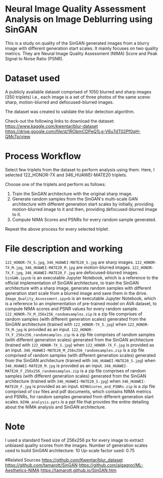 # Neural Image Quality Assessment Analysis on Image Deblurring using SinGAN
This is a study on quality of the SinGAN generated images from a blurry image with different generation start scales. It mainly focuses on two quality metrics. They are Neural Image Quality Assessment (NIMA) Score and Peak Signal to Noise Ratio (PSNR).


# Dataset used
A publicly available dataset comprised of 1050 blurred and sharp images (350 triplets) i.e., each image is a set of three photos of the same scene: sharp, motion-blurred and defocused-blurred images.

The dataset was created to validate the blur detection algorithm.

Check-out the following links to download the dataset:
https://www.kaggle.com/kwentar/blur-dataset
https://drive.google.com/file/d/1RObmCDPeQ1Lg-V6u7dT02Pf0qH-QMcTp/view


# Process Workflow
Select few triplets from the dataset to perform analysis using them. Here, I selected 122_HONOR-7X and 346_HUAWEI-MATE20 triplets.

Choose one of the triplets and perform as follows:
1. Train the SinGAN architecture with the original sharp image.
2. Generate random samples from the SinGAN's multi-scale GAN architecture with different generation start scales by initially, providing motion-blurred image to it  and then, providing defocused-blurred image to it.
3. Compute NIMA Scores and PSNRs for every random sample generated.

Repeat the above process for every selected triplet.


# File description and working
`122_HONOR-7X_S.jpg`, `346_HUAWEI-MATE20_S.jpg` are sharp images.
`122_HONOR-7X_M.jpg`, `346_HUAWEI-MATE20_M.jpg` are motion-blurred images.
`122_HONOR-7X_F.jpg`, `346_HUAWEI-MATE20_F.jpg` are defocused-blurred images.
`SinGAN.ipynb` is an executable Jupyter Notebook, which is a reference to the official implementation of SinGAN architecture, to train the SinGAN architecture with a sharp image, generate random samples with different generation start scale from a blurred image and save them in the drive.
`Image_Quality_Assessment.ipynb` is an executable Jupyter Notebook, which is a reference to an implementation of pre-trained model on AVA dataset, to compute NIMA scores and PSNR values for every random sample.
`122_HONOR-7X_M_256x256_randomsamples.zip` is a zip file comprises of random samples (with different generation scales) generated from the SinGAN architecture (trained with `122_HONOR-7X_S.jpg`) when `122_HONOR-7X_M.jpg` is provided as an input.
`122_HONOR-7X_F_256x256_randomsamples.zip` is a zip file comprises of random samples (with different generation scales) generated from the SinGAN architecture (trained with `122_HONOR-7X_S.jpg`) when `122_HONOR-7X_F.jpg` is provided as an input.
`346_HUAWEI-MATE20_M_256x256_randomsamples.zip` is a zip file comprised of random samples (with different generation scales) generated from the SinGAN architecture (trained with `346_HUAWEI-MATE20_S.jpg`) when `346_HUAWEI-MATE20_M.jpg` is provided as an input.
`346_HUAWEI-MATE20_F_256x256_randomsamples.zip` is a zip file comprises of random samples (with different generation scales) generated from the SinGAN architecture (trained with `346_HUAWEI-MATE20_S.jpg`) when `346_HUAWEI-MATE20_F.jpg` is provided as an input.
`NIMAScores_and_PSNRs.zip` is a zip file comprised of csv files and pdf documents, which contains NIMA metrics and PSNRs, for random samples generated from different generation start scales.
`NIMA_analysis.pptx` is a ppt file that provides the entire detailing about the NIMA analysis and SinGAN architecture.


# Note
I used a standard fixed size of 256x256 px for every image to extract unbiased quality scores from the images.
Number of generation scales used to build SinGAN architecture: 10
Up-scale factor used: 0.75


#Related Sources
https://github.com/Kwentar/blur_dataset
https://github.com/tamarott/SinGAN
https://github.com/aigagror/ML-Aesthetics-NIMA
https://tamarott.github.io/SinGAN.htm